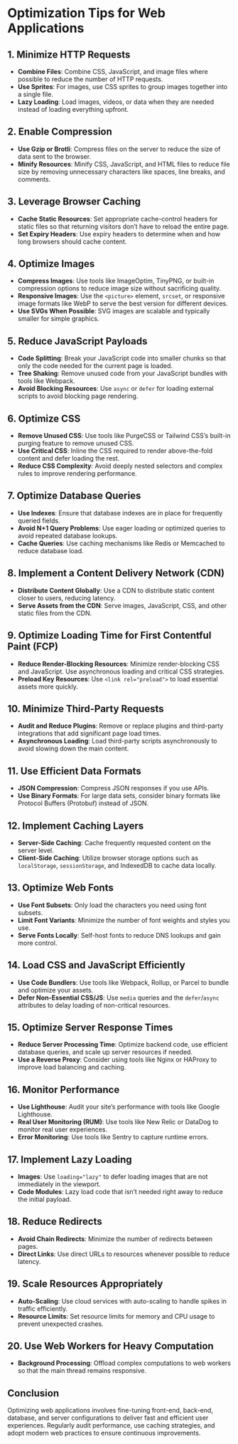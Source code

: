 # Optimization Tips for Web Applications

## 1. Minimize HTTP Requests
- **Combine Files**: Combine CSS, JavaScript, and image files where possible to reduce the number of HTTP requests.
- **Use Sprites**: For images, use CSS sprites to group images together into a single file.
- **Lazy Loading**: Load images, videos, or data when they are needed instead of loading everything upfront.

## 2. Enable Compression
- **Use Gzip or Brotli**: Compress files on the server to reduce the size of data sent to the browser.
- **Minify Resources**: Minify CSS, JavaScript, and HTML files to reduce file size by removing unnecessary characters like spaces, line breaks, and comments.

## 3. Leverage Browser Caching
- **Cache Static Resources**: Set appropriate cache-control headers for static files so that returning visitors don’t have to reload the entire page.
- **Set Expiry Headers**: Use expiry headers to determine when and how long browsers should cache content.

## 4. Optimize Images
- **Compress Images**: Use tools like ImageOptim, TinyPNG, or built-in compression options to reduce image size without sacrificing quality.
- **Responsive Images**: Use the `<picture>` element, `srcset`, or responsive image formats like WebP to serve the best version for different devices.
- **Use SVGs When Possible**: SVG images are scalable and typically smaller for simple graphics.

## 5. Reduce JavaScript Payloads
- **Code Splitting**: Break your JavaScript code into smaller chunks so that only the code needed for the current page is loaded.
- **Tree Shaking**: Remove unused code from your JavaScript bundles with tools like Webpack.
- **Avoid Blocking Resources**: Use `async` or `defer` for loading external scripts to avoid blocking page rendering.

## 6. Optimize CSS
- **Remove Unused CSS**: Use tools like PurgeCSS or Tailwind CSS’s built-in purging feature to remove unused CSS.
- **Use Critical CSS**: Inline the CSS required to render above-the-fold content and defer loading the rest.
- **Reduce CSS Complexity**: Avoid deeply nested selectors and complex rules to improve rendering performance.

## 7. Optimize Database Queries
- **Use Indexes**: Ensure that database indexes are in place for frequently queried fields.
- **Avoid N+1 Query Problems**: Use eager loading or optimized queries to avoid repeated database lookups.
- **Cache Queries**: Use caching mechanisms like Redis or Memcached to reduce database load.

## 8. Implement a Content Delivery Network (CDN)
- **Distribute Content Globally**: Use a CDN to distribute static content closer to users, reducing latency.
- **Serve Assets from the CDN**: Serve images, JavaScript, CSS, and other static files from the CDN.

## 9. Optimize Loading Time for First Contentful Paint (FCP)
- **Reduce Render-Blocking Resources**: Minimize render-blocking CSS and JavaScript. Use asynchronous loading and critical CSS strategies.
- **Preload Key Resources**: Use `<link rel="preload">` to load essential assets more quickly.

## 10. Minimize Third-Party Requests
- **Audit and Reduce Plugins**: Remove or replace plugins and third-party integrations that add significant page load times.
- **Asynchronous Loading**: Load third-party scripts asynchronously to avoid slowing down the main content.

## 11. Use Efficient Data Formats
- **JSON Compression**: Compress JSON responses if you use APIs.
- **Use Binary Formats**: For large data sets, consider binary formats like Protocol Buffers (Protobuf) instead of JSON.

## 12. Implement Caching Layers
- **Server-Side Caching**: Cache frequently requested content on the server level.
- **Client-Side Caching**: Utilize browser storage options such as `localStorage`, `sessionStorage`, and IndexedDB to cache data locally.

## 13. Optimize Web Fonts
- **Use Font Subsets**: Only load the characters you need using font subsets.
- **Limit Font Variants**: Minimize the number of font weights and styles you use.
- **Serve Fonts Locally**: Self-host fonts to reduce DNS lookups and gain more control.

## 14. Load CSS and JavaScript Efficiently
- **Use Code Bundlers**: Use tools like Webpack, Rollup, or Parcel to bundle and optimize your assets.
- **Defer Non-Essential CSS/JS**: Use `media` queries and the `defer`/`async` attributes to delay loading of non-critical resources.

## 15. Optimize Server Response Times
- **Reduce Server Processing Time**: Optimize backend code, use efficient database queries, and scale up server resources if needed.
- **Use a Reverse Proxy**: Consider using tools like Nginx or HAProxy to improve load balancing and caching.

## 16. Monitor Performance
- **Use Lighthouse**: Audit your site’s performance with tools like Google Lighthouse.
- **Real User Monitoring (RUM)**: Use tools like New Relic or DataDog to monitor real user experiences.
- **Error Monitoring**: Use tools like Sentry to capture runtime errors.

## 17. Implement Lazy Loading
- **Images**: Use `loading="lazy"` to defer loading images that are not immediately in the viewport.
- **Code Modules**: Lazy load code that isn’t needed right away to reduce the initial payload.

## 18. Reduce Redirects
- **Avoid Chain Redirects**: Minimize the number of redirects between pages.
- **Direct Links**: Use direct URLs to resources whenever possible to reduce latency.

## 19. Scale Resources Appropriately
- **Auto-Scaling**: Use cloud services with auto-scaling to handle spikes in traffic efficiently.
- **Resource Limits**: Set resource limits for memory and CPU usage to prevent unexpected crashes.

## 20. Use Web Workers for Heavy Computation
- **Background Processing**: Offload complex computations to web workers so that the main thread remains responsive.

## Conclusion
Optimizing web applications involves fine-tuning front-end, back-end, database, and server configurations to deliver fast and efficient user experiences. Regularly audit performance, use caching strategies, and adopt modern web practices to ensure continuous improvements.
